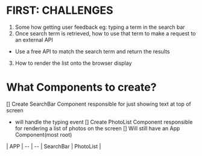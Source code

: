 # FIRST: CHALLENGES
1. Some how getting user feedback
eg: typing a term in the search bar
2. Once search term is retrieved, how to use that term to make a request to an external API
- Use a free API to match the search term and return the results
3. How to render the list onto the browser display

# What Components to create?
[] Create SearchBar Component responsible for just showing text at top of screen
  - will handle the typing event
[] Create PhotoList Component responsible for rendering a list of photos on the screen
[] Will still have an App Component(most root)

| APP |
-- | --
| SearchBar | PhotoList |

